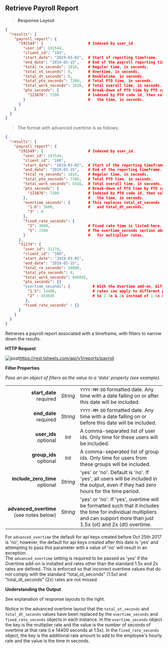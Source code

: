 ## Retrieve Payroll Report

> **Response Layout**

```json
{
  "results": {
    "payroll_report": {
      "191544": {                    # Indexed by user_id
        "user_id": 191544,
        "client_id": "183",
        "start_date": "2019-03-02",  # Start of reporting timeframe.
        "end_date": "2019-03-15",    # End of the payroll reporting timeframe.
        "total_re_seconds": 1816,    # Regular time, in seconds.
        "total_ot_seconds": 0,       # Overtime, in seconds.
        "total_dt_seconds": 0,       # Doubletime, in seconds.
        "total_pto_seconds": 7200,   # Total PTO time, in seconds.
        "total_work_seconds": 1816,  # Total overall time, in seconds.
        "pto_seconds": {             # Break-down of PTO time by PTO code.
          "123876": 7200             # Indexed by PTO code id, then value is 
        }                            #   the time, in seconds.
      }
    }
  }
}
```

> The format with advanced overtime is as follows:

```json
{
  "results": {
    "payroll_report": {
      "191549": {                    # Indexed by user_id.
        "user_id": 191549,
        "client_id": "188",
        "start_date": "2019-03-02",  # Start of the reporting timeframe.
        "end_date": "2019-03-15",    # End of the reporting timeframe.
        "total_re_seconds": 1816,    # Regular time, in seconds.
        "total_pto_seconds": 7200,   # Total PTO time, in seconds.
        "total_work_seconds": 5416,  # Total overall time, in seconds.
        "pto_seconds": {             # Break-down of PTO time by PTO code.
          "123876": 7200             # Indexed by PTO code id, then value is 
        },                           #   the time, in seconds.
        "overtime_seconds": {        # This replaces total_ot_seconds
          "1.6": 3600,               #   and total_dt_seconds.
          "3" : 0
        },
        "fixed_rate_seconds": {
          "2": 3600,                 # Fixed rate time is listed here.
          "5": 7200                  # The overtime_seconds section above is
        }                            #   for multiplier rates.
      },
      "31174": {
        "user_id": 31174,
        "client_id": "188",
        "start_date": "2019-03-02",
        "end_date": "2019-03-15",
        "total_re_seconds": 28800,
        "total_pto_seconds": 0,
        "total_work_seconds": 606845,
        "pto_seconds": {}
        "overtime_seconds": {          # With the Overtime add-on, different
          "1.5": 14400,                # rates can apply to different people 
          "2" : 563645                 # So 1.5x & 2x instead of 1.6x & 3x. 
         },
        "fixed_rate_seconds" : {}    
      }
    }
  }
}  
```

Retrieves a payroll report associated with a timeframe, with filters to narrow down the results.

**HTTP Request**

<img src="../../images/post.png" alt="post"/><api>https://rest.tsheets.com/api/v1/reports/payroll</api>

**Filter Properties**

_Pass an an object of filters as the value to a 'data' property (see example)._

|                |             |             |
| -------------: | :---------: | ----------- |
| **start_date**<br/>required | _String_ | `YYYY-MM-DD` formatted date. Any time with a date falling on or after this date will be included. |
| **end_date**<br/>required | _String_ | `YYYY-MM-DD` formatted date. Any time with a date falling on or before this date will be included. |
| **user_ids**<br/>optional | _Int_ | A comma-separated list of user ids. Only time for these users will be included. |
| **group_ids**<br/>optional | _Int_ | A comma-seperated list of group ids. Only time for users from these groups will be included. |
| **include_zero_time**<br/>optional | _String_ | 'yes' or 'no'. Default is 'no'. If 'yes', all users will be included in the output, even if they had zero hours for the time period. |
| **advanced_overtime**<br/>(see notes below) | _String_ | 'yes' or 'no'. If 'yes', overtime will be formatted such that it includes the time for individual multipliers and can support more than just 1.5x (ot) and 2x (dt) overtime. |

<aside class="notice">
For <code>advanced_overtime</code> the default for api keys created before Oct 25th 2017 is 'no', however, the default for api keys created after this date is 'yes' and attempting to pass this parameter with a value of 'no' will result in an exception.
</aside>

<aside class="notice">
The <code>advanced_overtime</code> setting is required to be passed as 'yes' if the Overtime add-on is installed and rates other than the standard 1.5x and 2x rates are defined. This is enforced so that incorrect overtime values that do not comply with the standard "total_ot_seconds" (1.5x) and "total_dt_seconds" (2x) rates are not missed.
</aside>

**Understanding the Output**

See explanation of response layouts to the right.

Notice in the advanced overtime layout that the `total_ot_seconds` and `total_dt_seconds` values have been replaced by the `overtime_seconds` and `fixed_rate_seconds` objects in each instance. In the `overtime_seconds` object the key is the multiplier rate and the value is the number of seconds of overtime at that rate (i.e 14400 seconds at 1.5x). In the `fixed_rate_seconds` object, the key is the additional rate amount to add to the employee's hourly rate and the value is the time in seconds.